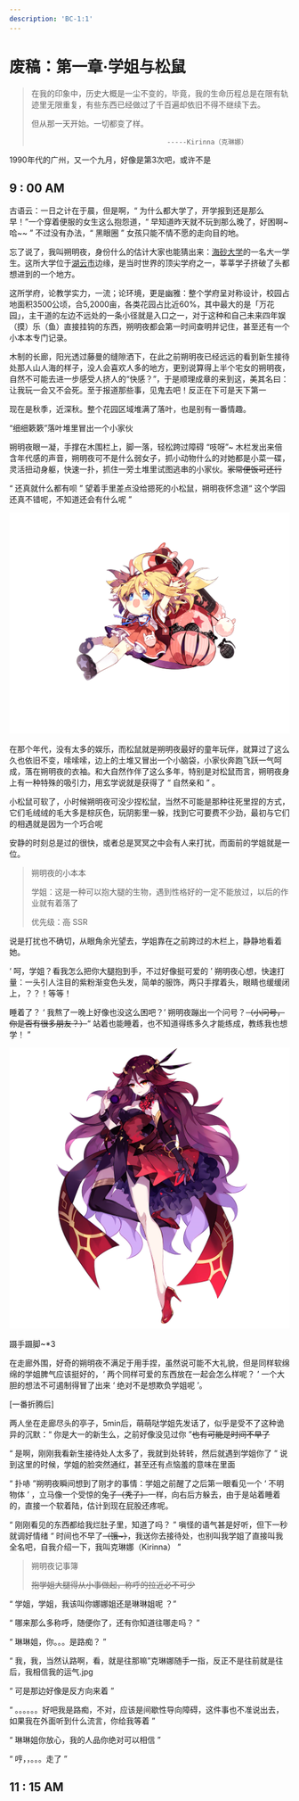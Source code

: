 ```yaml
---
description: 'BC-1:1'
---
```


# 废稿：第一章·学姐与松鼠

> 在我的印象中，历史大概是一尘不变的，毕竟，我的生命历程总是在限有轨迹里无限重复，有些东西已经做过了千百遍却依旧不得不继续下去。
>
> 但从那一天开始。一切都变了样。
>
>                                       -----Kirinna（克琳娜）

1990年代的广州，又一个九月，好像是第3次吧，或许不是

## 9 : 00 AM

古语云：一日之计在于晨，但是啊，“ 为什么都大学了，开学报到还是那么早！”一个穿着便服的女生这么抱怨道，“ 早知道昨天就不玩到那么晚了，好困啊~哈~~ ” 不过没有办法，“ 黑眼圈 ” 女孩只能不情不愿的走向目的地。

忘了说了，我叫朔明夜，身份什么的估计大家也能猜出来：[海砂大学](../../hg/1/h.md#hai-sha-da-xue)的一名大一学生。这所大学位于[湖云市](../../hg/1/h.md#hu-yun-shi)边缘，是当时世界的顶尖学府之一，莘莘学子挤破了头都想进到的一个地方。

这所学府，论教学实力，一流；论环境，更是幽雅：整个学府呈对称设计，校园占地面积3500公顷，合5,2000亩，各类花园占比近60%，其中最大的是「万花园」，主干道的左边不远处的一条小径就是入口之一，对于这种和自己未来四年娱（摸）乐（鱼）直接挂钩的东西，朔明夜都会第一时间查明并记住，甚至还有一个小本本专门记录。

木制的长廊，阳光透过藤曼的缝隙洒下，在此之前朔明夜已经远远的看到新生接待处那人山人海的样子，没人会喜欢人多的地方，更别说算得上半个宅女的朔明夜，自然不可能去进一步感受人挤人的“快感？”，于是顺理成章的来到这，美其名曰：让我玩一会又不会死。至于报道那些事，见鬼去吧！反正在下可是天下第一

现在是秋季，近深秋。整个花园区域堆满了落叶，也是别有一番情趣。

“细细簌簌”落叶堆里冒出一个小家伙

朔明夜眼一凝，手撑在木围栏上，脚一落，轻松跨过障碍 “吱呀”~ 木栏发出来倍含年代感的声音，朔明夜可不是什么弱女子，抓小动物什么的对她都是小菜一碟，灵活扭动身躯，快速一扑，抓住一旁土堆里试图逃串的小家伙。~~家常便饭可还行~~

“ 还真就什么都有呗 ” 望着手里差点没给摁死的小松鼠，朔明夜怀念道“ 这个学园还真不错呢，不知道还会有什么呢 ”

![&#x6714;&#x660E;&#x591C;&#x5750;&#x5728;&#x67AB;&#x53F6;&#x5806;](../../.gitbook/assets/image%20%286%29.png)

在那个年代，没有太多的娱乐，而松鼠就是朔明夜最好的童年玩伴，就算过了这么久也依旧不变，嗦嗦嗦，边上的土堆又冒出一个小脑袋，小家伙奔跑飞跃一气呵成，落在朔明夜的衣袖。和大自然作伴了这么多年，特别是对松鼠而言，朔明夜身上有一种特殊的吸引力，用玄学说就是获得了 “ 自然亲和 ” 。

小松鼠可软了，小时候朔明夜可没少捏松鼠，当然不可能是那种往死里捏的方式，它们毛绒绒的毛大多是棕灰色，玩阴影里一躲，找到它可要费不少劲，最初与它们的相遇就是因为一个巧合呢

安静的时刻总是过的很快，或者总是冥冥之中会有人来打扰，而面前的学姐就是一位。

> 朔明夜的小本本
>
> 学姐：这是一种可以抱大腿的生物，遇到性格好的一定不能放过，以后的作业就有着落了
>
> 优先级：~~高~~  SSR

说是打扰也不确切，从眼角余光望去，学姐靠在之前跨过的木栏上，静静地看着她。

‘ 呵，学姐？看我怎么把你大腿抱到手，不过好像挺可爱的 ’ 朔明夜心想，快速打量：一头引人注目的紫粉渐变色头发，简单的服饰，两只手撑着头，眼睛也缓缓闭上，？？！等等！

睡着了？ ‘ 我熬了一晚上好像也没这么困吧？’ 朔明夜蹦出一个问号？~~（小问号，你是否有很多朋友？）~~“ 站着也能睡着，也不知道得练多久才能练成，教练我也想学！ ”

![&#x514B;&#x7433;&#x5A1C;](../../.gitbook/assets/069-1.png)

蹑手蹑脚~\*3

在走廊外围，好奇的朔明夜不满足于用手捏，虽然说可能不大礼貌，但是同样软绵绵的学姐脾气应该挺好的，‘ 两个同样可爱的东西放在一起会怎么样呢？ ’ 一个大胆的想法不可遏制得冒了出来 ‘ 绝对不是想欺负学姐呢 ’。

\[一番折腾后\]

两人坐在走廊尽头的亭子，5min后，萌萌哒学姐先发话了，似乎是受不了这种诡异的沉默：“ 你是大一的新生么，之前好像没见过你 ”~~也有可能是时间不早了~~

“ 是啊，刚刚我看新生接待处人太多了，我就到处转转，然后就遇到学姐你了 ” 说到这里的时候，学姐的脸突然通红，甚至还有点恼羞的意味在里面

“ 扑哧 ”朔明夜瞬间想到了刚才的事情：学姐之前醒了之后第一眼看见一个 ‘ 不明物体 ’ ，立马像一个受惊的兔子~~（秃子）~~一样，向右后方躲去，由于是站着睡着的，直接一个软着陆，估计到现在屁股还疼呢。

“ 刚刚看见的东西都给我烂肚子里，知道了吗？ ” 嗔怪的语气甚是好听，但下一秒就调好情绪 “ 时间也不早了~~（饿~）~~，我送你去接待处，也别叫我学姐了直接叫我全名吧，自我介绍一下，我叫克琳娜（Kirinna） ”

> 朔明夜记事簿
>
> ~~抱学姐大腿得从小事做起，称呼的拉近必不可少~~

“ 学姐，学姐，我该叫你娜娜姐还是琳琳姐呢 ？”

“ 哪来那么多称呼，随便你了，还有你知道往哪走吗？ ”

“ 琳琳姐，你。。。是路痴？ ”

“ 我，我，当然认路啊，看，就是往那嘛”克琳娜随手一指，反正不是往前就是往后，我相信我的运气.jpg

“ 可是那边好像是反方向来着 ”

“ 。。。。。。好吧我是路痴，不对，应该是间歇性导向障碍，这件事也不准说出去，如果我在外面听到什么流言，你给我等着 ”

“ 琳琳姐你放心，我的人品你绝对可以相信 ”

“ 哼，，。。。走了 ”

## 11 : 15 AM



